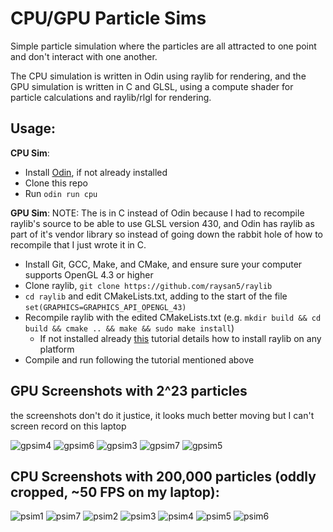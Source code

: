 # CPU/GPU Particle Sims

Simple particle simulation where the particles are all attracted to one point and don't interact with one another.

The CPU simulation is written in Odin using raylib for rendering, and the GPU simulation is written in C and GLSL, using a compute shader for particle calculations and raylib/rlgl for rendering.

## Usage:
**CPU Sim**:
- Install [Odin](https://odin-lang.org/docs/install/), if not already installed
- Clone this repo
- Run `odin run cpu`

**GPU Sim**:
NOTE: The is in C instead of Odin because I had to recompile raylib's source to be able to use GLSL version 430, and Odin has raylib as part of it's vendor library so instead of going down the rabbit hole of how to recompile that I just wrote it in C. 
- Install Git, GCC, Make, and CMake, and ensure sure your computer supports OpenGL 4.3 or higher
- Clone raylib, `git clone https://github.com/raysan5/raylib`
- `cd raylib` and edit CMakeLists.txt, adding  to the start of the file `set(GRAPHICS=GRAPHICS_API_OPENGL_43)`
- Recompile raylib with the edited CMakeLists.txt (e.g. `mkdir build && cd build && cmake .. && make && sudo make install`)
  - If not installed already [this](https://github.com/raysan5/raylib?tab=readme-ov-file#installing-and-building-raylib-on-multiple-platforms) tutorial details how to install raylib on any platform
- Compile and run following the tutorial mentioned above

## GPU Screenshots with 2^23 particles
the screenshots don't do it justice, it looks much better moving but I can't screen record on this laptop

![gpsim4](https://github.com/user-attachments/assets/9b8437eb-4f43-4509-bd1f-0f6374069b7d)
![gpsim6](https://github.com/user-attachments/assets/97a04cde-39f0-4616-9e6a-50351da72f5b)
![gpsim3](https://github.com/user-attachments/assets/2733e8c2-006f-4130-b933-e12ed34b1ca1)
![gpsim7](https://github.com/user-attachments/assets/ed47ae73-1756-44bf-b594-c7a8e1a4ca63)
![gpsim5](https://github.com/user-attachments/assets/eddee575-dbda-4b8e-8037-15c871fd88bf)

## CPU Screenshots with 200,000 particles (oddly cropped, ~50 FPS on my laptop):
![psim1](https://github.com/user-attachments/assets/52be0d02-2882-4f1c-94fd-c0b9743acba4)
![psim7](https://github.com/user-attachments/assets/0c454b6f-f71c-459a-ba4e-c84846502d2b)
![psim2](https://github.com/user-attachments/assets/2c90925c-9a64-49fa-90ab-944ea962f1ea)
![psim3](https://github.com/user-attachments/assets/2bf7da85-1fd9-42b5-8934-f6de48d599b2)
![psim4](https://github.com/user-attachments/assets/b1478316-fba3-435a-8dd5-9692ebc44799)
![psim5](https://github.com/user-attachments/assets/36e16ec5-387e-4256-912b-26c29f09f896)
![psim6](https://github.com/user-attachments/assets/f9dad711-cb53-4fe0-8317-4c55c35f4b47)

